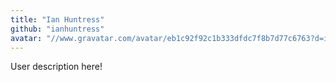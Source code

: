 ```yaml
---
title: "Ian Huntress"
github: "ianhuntress"
avatar: "//www.gravatar.com/avatar/eb1c92f92c1b333dfdc7f8b7d77c6763?d=identicon"
---
```


User description here!
